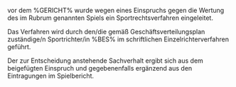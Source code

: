 vor dem %GERICHT% wurde wegen eines Einspruchs gegen die Wertung des im
Rubrum genannten Spiels ein Sportrechtsverfahren eingeleitet.  
  
Das Verfahren wird durch den/die gemäß Geschäftsverteilungsplan
zuständige/n Sportrichter/in %BES% im schriftlichen
Einzelrichterverfahren geführt.  
  
Der zur Entscheidung anstehende Sachverhalt ergibt sich aus dem
beigefügten Einspruch und gegebenenfalls ergänzend aus den Eintragungen
im Spielbericht. 